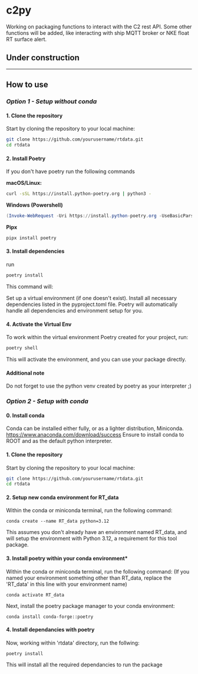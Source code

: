 # c2py

Working on packaging functions to interact with the C2 rest API. 
Some other functions will be added, like interacting with ship MQTT broker or NKE float RT surface alert.
 
## Under construction

---

## How to use

### ***Option 1 - Setup without conda***

#### 1. **Clone the repository**

Start by cloning the repository to your local machine:

```bash
git clone https://github.com/yourusername/rtdata.git
cd rtdata
```

#### 2. **Install Poetry**
If you don't have poetry run the following commands 

**macOS/Linux:**
```bash
curl -sSL https://install.python-poetry.org | python3 -
```

**Windows (Powershell)**
```Powershell
(Invoke-WebRequest -Uri https://install.python-poetry.org -UseBasicParsing).Content | py -
```

**Pipx**
```bash
pipx install poetry
```

#### 3. **Install dependencies**
run
```bash
poetry install
```
This command will:

Set up a virtual environment (if one doesn't exist).
Install all necessary dependencies listed in the pyproject.toml file.
Poetry will automatically handle all dependencies and environment setup for you.

#### 4. **Activate the Virtual Env**

To work within the virtual environment Poetry created for your project, run:
```bash
poetry shell
```
This will activate the environment, and you can use your package directly.

#### Additional note

Do not forget to use the python venv created by poetry as your interpreter ;) 

### ***Option 2 - Setup with conda***

#### 0. **Install conda**

Conda can be installed either fully, or as a lighter distribution, Miniconda.
https://www.anaconda.com/download/success
Ensure to install conda to ROOT and as the default python interpreter.

#### 1. **Clone the repository**

Start by cloning the repository to your local machine:

```bash
git clone https://github.com/yourusername/rtdata.git
cd rtdata
```

#### 2. **Setup new conda environment for RT_data**

Within the conda or miniconda terminal, run the following command:

```
conda create --name RT_data python=3.12
```
This assumes you don't already have an environment named RT_data, and will setup the environment with Python 3.12, a requirement for this tool package.

#### 3. **Install poetry within your conda environment***

Within the conda or miniconda terminal, run the following command:
(If you named your environment something other than RT_data, replace the 'RT_data' in this line with your environment name)

```
conda activate RT_data
```

Next, install the poetry package manager to your conda environment:

```
conda install conda-forge::poetry
```

#### 4. **Install dependancies with poetry**

Now, working within 'rtdata' directory, run the follwing:

```
poetry install
```

This will install all the required dependancies to run the package